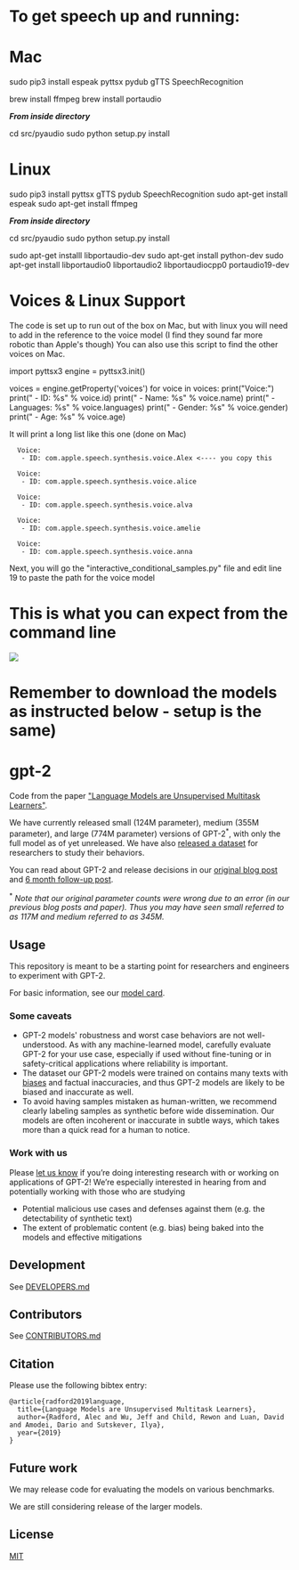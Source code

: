 # To get speech up and running:

  # Mac
  
  sudo pip3 install espeak pyttsx pydub gTTS SpeechRecognition 

  brew install ffmpeg 
  brew install portaudio
  
  <b><i>From inside directory</i></b>
  
  cd src/pyaudio
  sudo python setup.py install
  
  
  # Linux 
  
  sudo pip3 install pyttsx gTTS pydub SpeechRecognition 
  sudo apt-get install espeak 
  sudo apt-get install ffmpeg
  
  <b><i>From inside directory</i></b> 
  
  cd src/pyaudio
  sudo python setup.py install
  
  sudo apt-get installl libportaudio-dev
  sudo apt-get install python-dev
  sudo apt-get install libportaudio0 libportaudio2 libportaudiocpp0 portaudio19-dev

# Voices & Linux Support

The code is set up to run out of the box on Mac, but with linux you will need to add in the reference to the voice model (I find they sound far more robotic than Apple's though) You can also use this script to find the other voices on Mac. 

import pyttsx3
engine = pyttsx3.init()

voices = engine.getProperty('voices')
for voice in voices:
    print("Voice:")
    print(" - ID: %s" % voice.id)
    print(" - Name: %s" % voice.name)
    print(" - Languages: %s" % voice.languages)
    print(" - Gender: %s" % voice.gender)
    print(" - Age: %s" % voice.age)
    
 It will print a long list like this one (done on Mac)
 
      Voice:
       - ID: com.apple.speech.synthesis.voice.Alex <---- you copy this 
       
      Voice:
       - ID: com.apple.speech.synthesis.voice.alice
       
      Voice:
       - ID: com.apple.speech.synthesis.voice.alva
       
      Voice:
       - ID: com.apple.speech.synthesis.voice.amelie
       
      Voice:
       - ID: com.apple.speech.synthesis.voice.anna

    
Next, you will go the "interactive_conditional_samples.py" file and edit line 19 to paste the path for the voice model

# This is what you can expect from the command line 

<img src="https://i.imgur.com/4cMKifz.png"></img>

# Remember to download the models as instructed below - setup is the same)

# gpt-2

Code from the paper ["Language Models are Unsupervised Multitask Learners"](https://d4mucfpksywv.cloudfront.net/better-language-models/language-models.pdf).

We have currently released small (124M parameter), medium (355M parameter), and large (774M parameter) versions of GPT-2<sup>*</sup>, with only the full model as of yet unreleased.  We have also [released a dataset](https://github.com/openai/gpt-2-output-dataset) for researchers to study their behaviors.

You can read about GPT-2 and release decisions in our [original blog post](https://blog.openai.com/better-language-models/) and [6 month follow-up post](https://openai.com/blog/gpt-2-6-month-follow-up/).

<sup>*</sup> *Note that our original parameter counts were wrong due to an error (in our previous blog posts and paper).  Thus you may have seen small referred to as 117M and medium referred to as 345M.*

## Usage

This repository is meant to be a starting point for researchers and engineers to experiment with GPT-2.

For basic information, see our [model card](./model_card.md).

### Some caveats

- GPT-2 models' robustness and worst case behaviors are not well-understood.  As with any machine-learned model, carefully evaluate GPT-2 for your use case, especially if used without fine-tuning or in safety-critical applications where reliability is important.
- The dataset our GPT-2 models were trained on contains many texts with [biases](https://twitter.com/TomerUllman/status/1101485289720242177) and factual inaccuracies, and thus GPT-2 models are likely to be biased and inaccurate as well.
- To avoid having samples mistaken as human-written, we recommend clearly labeling samples as synthetic before wide dissemination.  Our models are often incoherent or inaccurate in subtle ways, which takes more than a quick read for a human to notice.

### Work with us

Please [let us know](mailto:languagequestions@openai.com) if you’re doing interesting research with or working on applications of GPT-2!  We’re especially interested in hearing from and potentially working with those who are studying
- Potential malicious use cases and defenses against them (e.g. the detectability of synthetic text)
- The extent of problematic content (e.g. bias) being baked into the models and effective mitigations

## Development

See [DEVELOPERS.md](./DEVELOPERS.md)

## Contributors

See [CONTRIBUTORS.md](./CONTRIBUTORS.md)

## Citation

Please use the following bibtex entry:
```
@article{radford2019language,
  title={Language Models are Unsupervised Multitask Learners},
  author={Radford, Alec and Wu, Jeff and Child, Rewon and Luan, David and Amodei, Dario and Sutskever, Ilya},
  year={2019}
}
```

## Future work

We may release code for evaluating the models on various benchmarks.

We are still considering release of the larger models.

## License

[MIT](./LICENSE)
